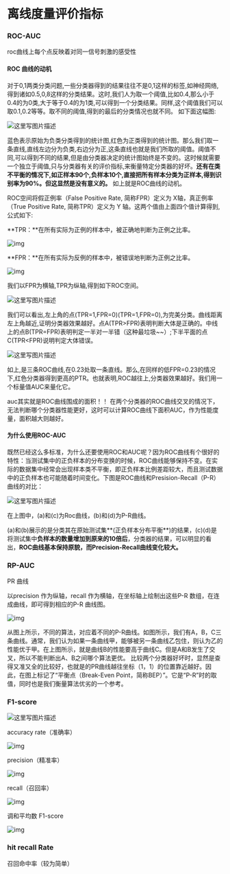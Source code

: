 # 离线度量评价指标

### ROC-AUC

roc曲线上每个点反映着对同一信号刺激的感受性



#### ROC 曲线的动机

​	对于0,1两类分类问题,一些分类器得到的结果往往不是0,1这样的标签,如神经网络,得到诸如0.5,0,8这样的分类结果。这时,我们人为取一个阈值,比如0.4,那么小于0.4的为0类,大于等于0.4的为1类,可以得到一个分类结果。同样,这个阈值我们可以取0.1,0.2等等。取不同的阈值,得到的最后的分类情况也就不同。 
如下面这幅图: 

![这里写图片描述](https://img-blog.csdn.net/20171121193700211)

​	蓝色表示原始为负类分类得到的统计图,红色为正类得到的统计图。那么我们取一条直线,直线左边分为负类,右边分为正,这条直线也就是我们所取的阈值。 
​	阈值不同,可以得到不同的结果,但是由分类器决定的统计图始终是不变的。这时候就需要一个独立于阈值,只与分类器有关的评价指标,来衡量特定分类器的好坏。 
​	**还有在类不平衡的情况下,如正样本90个,负样本10个,直接把所有样本分类为正样本,得到识别率为90%。但这显然是没有意义的。** 
如上就是ROC曲线的动机。 

ROC空间将假正例率（False Positive Rate, 简称FPR）定义为 X轴，真正例率（True Positive Rate, 简称TPR）定义为 Y 轴。这两个值由上面四个值计算得到,公式如下: 

**TPR：**在所有实际为正例的样本中，被正确地判断为正例之比率。 

![img](https://img-blog.csdn.net/20180729001310849?watermark/2/text/aHR0cHM6Ly9ibG9nLmNzZG4ubmV0L3dlaXhpbl80MjE4MDgxMA==/font/5a6L5L2T/fontsize/400/fill/I0JBQkFCMA==/dissolve/70)

**FPR：**在所有实际为反例的样本中，被错误地判断为正例之比率。 

![img](https://img-blog.csdn.net/20180729001332635?watermark/2/text/aHR0cHM6Ly9ibG9nLmNzZG4ubmV0L3dlaXhpbl80MjE4MDgxMA==/font/5a6L5L2T/fontsize/400/fill/I0JBQkFCMA==/dissolve/70)

我们以FPR为横轴,TPR为纵轴,得到如下ROC空间。 

![这里写图片描述](https://img-blog.csdn.net/20171121195654765)

我们可以看出,左上角的点(TPR=1,FPR=0)(TPR=1,FPR=0),为完美分类。曲线距离左上角越近,证明分类器效果越好。点A(TPR>FPR)表明判断大体是正确的。中线上的点B(TPR=FPR)表明判定一半对一半错（这种最垃圾~~）;下半平面的点C(TPR<FPR)说明判定大体错误。

![这里写图片描述](https://img-blog.csdn.net/20171121201138792)



如上,是三条ROC曲线,在0.23处取一条直线。那么,在同样的低FPR=0.23的情况下,红色分类器得到更高的PTR。也就表明,ROC越往上,分类器效果越好。我们用一个标量值AUC来量化它。



auc其实就是ROC曲线围成的面积！！
在两个分类器的ROC曲线交叉的情况下，无法判断哪个分类器性能更好，这时可以计算ROC曲线下面积AUC，作为性能度量，面积越大则越好。 



#### 为什么使用ROC-AUC 

既然已经这么多标准，为什么还要使用ROC和AUC呢？因为ROC曲线有个很好的特性：当测试集中的正负样本的分布变换的时候，ROC曲线能够保持不变。在实际的数据集中经常会出现样本类不平衡，即正负样本比例差距较大，而且测试数据中的正负样本也可能随着时间变化。下图是ROC曲线和Presision-Recall（P-R）曲线的对比： 

![这里写图片描述](https://img-blog.csdn.net/20171122094409104)

在上图中，(a)和(c)为Roc曲线，(b)和(d)为P-R曲线。

(a)和(b)展示的是分类其在原始测试集**(正负样本分布平衡**)的结果，(c)(d)是将测试集中**负样本的数量增加到原来的10倍后**，分类器的结果，可以明显的看出，**ROC曲线基本保持原貌，而Precision-Recall曲线变化较大。**



### RP-AUC

PR 曲线

以precision 作为纵轴，recall 作为横轴，在坐标轴上绘制出这些P-R 数组，在连成曲线，即可得到相应的P-R 曲线图。

![img](https://img-blog.csdn.net/20180729001105702?watermark/2/text/aHR0cHM6Ly9ibG9nLmNzZG4ubmV0L3dlaXhpbl80MjE4MDgxMA==/font/5a6L5L2T/fontsize/400/fill/I0JBQkFCMA==/dissolve/70)

从图上所示，不同的算法，对应着不同的P-R曲线。如图所示，我们有A，B，C三条曲线。通常，我们认为如果一条曲线甲，能够被另一条曲线乙包住，则认为乙的性能优于甲。在上图所示，就是曲线B的性能要高于曲线C。但是A和B发生了交叉，所以不能判断出A、B之间哪个算法更优。 比较两个分类器好坏时，显然是查得又准又全的比较好，也就是的PR曲线越往坐标（1，1）的位置靠近越好。因此，在图上标记了“平衡点（Break-Even Point，简称BEP）”。它是“P-R”时的取值，同时也是我们衡量算法优劣的一个参考。





### F1-score

![这里写图片描述](https://img-blog.csdn.net/20171121170409420)

accuracy rate（准确率）

![img](https://img-blog.csdn.net/20180729000805991?watermark/2/text/aHR0cHM6Ly9ibG9nLmNzZG4ubmV0L3dlaXhpbl80MjE4MDgxMA==/font/5a6L5L2T/fontsize/400/fill/I0JBQkFCMA==/dissolve/70)

precision（精准率）

![img](https://img-blog.csdn.net/20180729000428394?watermark/2/text/aHR0cHM6Ly9ibG9nLmNzZG4ubmV0L3dlaXhpbl80MjE4MDgxMA==/font/5a6L5L2T/fontsize/400/fill/I0JBQkFCMA==/dissolve/70)

recall（召回率）

![img](https://img-blog.csdn.net/20180729000511777?watermark/2/text/aHR0cHM6Ly9ibG9nLmNzZG4ubmV0L3dlaXhpbl80MjE4MDgxMA==/font/5a6L5L2T/fontsize/400/fill/I0JBQkFCMA==/dissolve/70)

调和平均数 F1-score

![img](https://img-blog.csdn.net/20180729002853876?watermark/2/text/aHR0cHM6Ly9ibG9nLmNzZG4ubmV0L3dlaXhpbl80MjE4MDgxMA==/font/5a6L5L2T/fontsize/400/fill/I0JBQkFCMA==/dissolve/70)

### hit recall Rate

召回命中率（较为简单）































